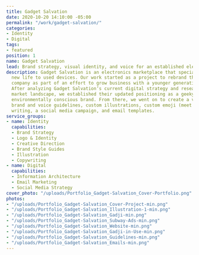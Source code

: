 ```yaml
---
title: Gadget Salvation
date: 2020-10-20 14:10:00 -05:00
permalink: "/work/gadget-salvation/"
categories:
- Identity
- Digital
tags:
- featured
position: 1
name: Gadget Salvation
lead: Brand strategy, visual identity, and voice for an established electronics marketplace.
description: Gadget Salvation is an electronics marketplace that specializes in giving
  new life to used devices. Our work started as a project to rebrand this established
  company as part of an effort to grow business with a younger generation of customers.
  After analyzing Gadget Salvation’s current digital strategy and researching the
  market landscape, we established their updated positioning as a geeky and youthful,
  environmentally conscious brand. From there, we went on to create a visual identity,
  brand and voice guidelines, custom illustrations, custom emoji (meet Gadji!), website
  writing, a social media campaign, and email templates.
service_groups:
- name: Identity
  capabilities:
  - Brand Strategy
  - Logo & Identity
  - Creative Direction
  - Brand Style Guides
  - Illustration
  - Copywriting
- name: Digital
  capabilities:
  - Information Architecture
  - Email Marketing
  - Social Media Strategy
cover_photo: "/uploads/Portfolio_Gadget-Salvation_Cover-Portfolio.png"
photos:
- "/uploads/Portfolio_Gadget-Salvation_Cover-Project-min.png"
- "/uploads/Portfolio_Gadget-Salvation_Illustration-1-min.png"
- "/uploads/Portfolio_Gadget-Salvation_Gadji-min.png"
- "/uploads/Portfolio_Gadget-Salvation_Subway-Ads-min.png"
- "/uploads/Portfolio_Gadget-Salvation_Website-min.png"
- "/uploads/Portfolio_Gadget-Salvation_Gadji-in-Use-min.png"
- "/uploads/Portfolio_Gadget-Salvation_Guidelines-min.png"
- "/uploads/Portfolio_Gadget-Salvation_Emails-min.png"
---
```


